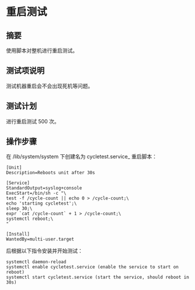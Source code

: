 # 重启测试

## 摘要
使用脚本对整机进行重启测试。

## 测试项说明
测试机器重启会不会出现死机等问题。

## 测试计划
进行重启测试 500 次。

## 操作步骤

在 /lib/system/system 下创建名为 cycletest.service_ 重启脚本：

```
[Unit]
Description=Reboots unit after 30s

[Service]
StandardOutput=syslog+console
ExecStart=/bin/sh -c "\
test -f /cycle-count || echo 0 > /cycle-count;\
echo 'starting cycletest';\
sleep 30;\
expr `cat /cycle-count` + 1 > /cycle-count;\
systemctl reboot;\
"

[Install]
WantedBy=multi-user.target
```

后根据以下指令安装并开始测试：

```
systemctl daemon-reload
systemctl enable cycletest.service (enable the service to start on reboot)
systemctl start cycletest.service (start the service, should reboot in 30s)
```
